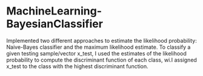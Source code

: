 # MachineLearning-BayesianClassifier
Implemented two different approaches to estimate the likelihood probability: Naive-Bayes classifier and the maximum likelihood estimate. To classify a given testing sample/vector x_test, I used the estimates of the likelihood probability to compute the discriminant function of each class, wi.I assigned x_test to the class with the highest discriminant function.
